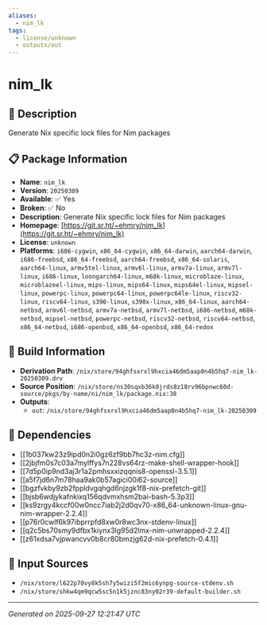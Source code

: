 ```yaml
---
aliases:
  - nim_lk
tags:
  - license/unknown
  - outputs/out
---
```


# nim_lk

## 📝 Description

Generate Nix specific lock files for Nim packages

## 📋 Package Information

- **Name**: `nim_lk`
- **Version**: `20250309`
- **Available**: ✅ Yes
- **Broken**: ✅ No
- **Description**: Generate Nix specific lock files for Nim packages
- **Homepage**: [https://git.sr.ht/~ehmry/nim_lk](https://git.sr.ht/~ehmry/nim_lk)
- **License**: `unknown`
- **Platforms**: `i686-cygwin`, `x86_64-cygwin`, `x86_64-darwin`, `aarch64-darwin`, `i686-freebsd`, `x86_64-freebsd`, `aarch64-freebsd`, `x86_64-solaris`, `aarch64-linux`, `armv5tel-linux`, `armv6l-linux`, `armv7a-linux`, `armv7l-linux`, `i686-linux`, `loongarch64-linux`, `m68k-linux`, `microblaze-linux`, `microblazeel-linux`, `mips-linux`, `mips64-linux`, `mips64el-linux`, `mipsel-linux`, `powerpc-linux`, `powerpc64-linux`, `powerpc64le-linux`, `riscv32-linux`, `riscv64-linux`, `s390-linux`, `s390x-linux`, `x86_64-linux`, `aarch64-netbsd`, `armv6l-netbsd`, `armv7a-netbsd`, `armv7l-netbsd`, `i686-netbsd`, `m68k-netbsd`, `mipsel-netbsd`, `powerpc-netbsd`, `riscv32-netbsd`, `riscv64-netbsd`, `x86_64-netbsd`, `i686-openbsd`, `x86_64-openbsd`, `x86_64-redox`

## 🔧 Build Information

- **Derivation Path**: `/nix/store/94ghfsxrxl9hxcia46dm5aap0n4b5hq7-nim_lk-20250309.drv`
- **Source Position**: `/nix/store/ns30sqxb36k8jrds8z18rv96bpnwc60d-source/pkgs/by-name/ni/nim_lk/package.nix:38`
- **Outputs**:
  - `out`:  `/nix/store/94ghfsxrxl9hxcia46dm5aap0n4b5hq7-nim_lk-20250309`

## 🔗 Dependencies

- [[1b037kw23z9ipd0n2i0gz6zf9bb7hc3z-nim.cfg]]
- [[2jbjfm0s7c03a7mylffys7n228vs64rz-make-shell-wrapper-hook]]
- [[7d5p0ip9nd3aj3r1a2pmhsxxizqqnis8-openssl-3.5.1]]
- [[a5f7jd6n7m78haa9ak0b57agici00i62-source]]
- [[bgzfvkby9zb2fppldvgqhgd6njzgk1f8-nix-prefetch-git]]
- [[bjsb6wdjykafnkixq156qdvmxhsm2bai-bash-5.3p3]]
- [[ks9zrgy4kccf00w0ncc7iab2j2d0qv70-x86_64-unknown-linux-gnu-nim-wrapper-2.2.4]]
- [[p76r0cwlf6k97ibprrpfd8xw0r8wc3nx-stdenv-linux]]
- [[q2c5bs70smy9dfbx1kiynx3lg95d2lmx-nim-unwrapped-2.2.4]]
- [[z61xdsa7vjpwancvv0b8cr80bmzjg62d-nix-prefetch-0.4.1]]

## 📁 Input Sources

- `/nix/store/l622p70vy8k5sh7y5wizi5f2mic6ynpg-source-stdenv.sh`
- `/nix/store/shkw4qm9qcw5sc5n1k5jznc83ny02r39-default-builder.sh`

---
*Generated on 2025-09-27 12:21:47 UTC*
